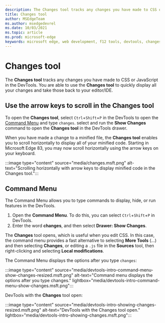 ```yaml
---
description: The Changes tool tracks any changes you have made to CSS or JavaScript in DevTools.
title: Changes tool
author: MSEdgeTeam
ms.author: msedgedevrel
ms.date: 10/03/2021
ms.topic: article
ms.prod: microsoft-edge
keywords: microsoft edge, web development, f12 tools, devtools, changes
---
```

# Changes tool

<!-- todo: needs edit pass, merge two sections -->

The **Changes tool** tracks any changes you have made to CSS or JavaScript in the DevTools.  You are able to use the **Changes tool** to quickly display all your changes and take those back to your editor/IDE.

<!-- check other doc set for info about "changes tool" -->

<!-- copied from
https://docs.microsoft.com/en-us/microsoft-edge/devtools-guide-chromium/whats-new/2020/03/devtools#use-the-arrow-keys-to-scroll-in-the-changes-tool
-->
<!-- ====================================================================== -->
## Use the arrow keys to scroll in the Changes tool

To open the **Changes tool**, select `Ctrl`+`Shift`+`P` in the DevTools to open the [Command Menu](../command-menu/index.md) and type `changes`.  select and run the **Show Changes** command to open the **Changes tool** in the DevTools drawer.

When you have made a change to a minified file, the **Changes tool** enables you to scroll horizontally to display all of your minified code.  Starting in Microsoft Edge 83, you may now scroll horizontally using the arrow keys on your keyboard.

:::image type="content" source="media/changes.msft.png" alt-text="Scrolling horizontally with arrow keys to display minified code in the Changes tool.":::


<!-- copied from Microsoft Edge Developer Tools overview -->
<!-- ====================================================================== -->
## Command Menu

The Command Menu allows you to type commands to display, hide, or run features in the DevTools.

1. Open the **Command Menu**.  To do this, you can select `Ctrl`+`Shift`+`P` in DevTools.
1. Enter the word **changes**, and then select **Drawer: Show Changes**.

The **Changes** tool opens, which is useful when you edit CSS.  In this case, the command menu provides a fast alternative to selecting **More Tools** (...) and then selecting **Changes**, or editing a `.js` file in the **Sources** tool, then right-clicking and selecting **Local modifications**.

The Command Menu displays the options after you type `changes`:

<!-- if make this image smaller, maybe keep the big image and use as lightbox, use different .png names -->

:::image type="content" source="media/devtools-intro-command-menu-show-changes-resized.msft.png" alt-text="Command menu displays the options after you type changes." lightbox="media/devtools-intro-command-menu-show-changes.msft.png":::

DevTools with the **Changes** tool open:

<!-- if make this image smaller, maybe keep the big image and use as lightbox, use different .png names -->

:::image type="content" source="media/devtools-intro-showing-changes-resized.msft.png" alt-text="DevTools with the Changes tool open." lightbox="media/devtools-intro-showing-changes.msft.png":::

